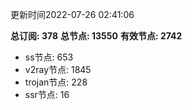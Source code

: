 更新时间2022-07-26 02:41:06

**总订阅: 378**
**总节点: 13550**
**有效节点: 2742**
- ss节点: 653
- v2ray节点: 1845
- trojan节点: 228
- ssr节点: 16
